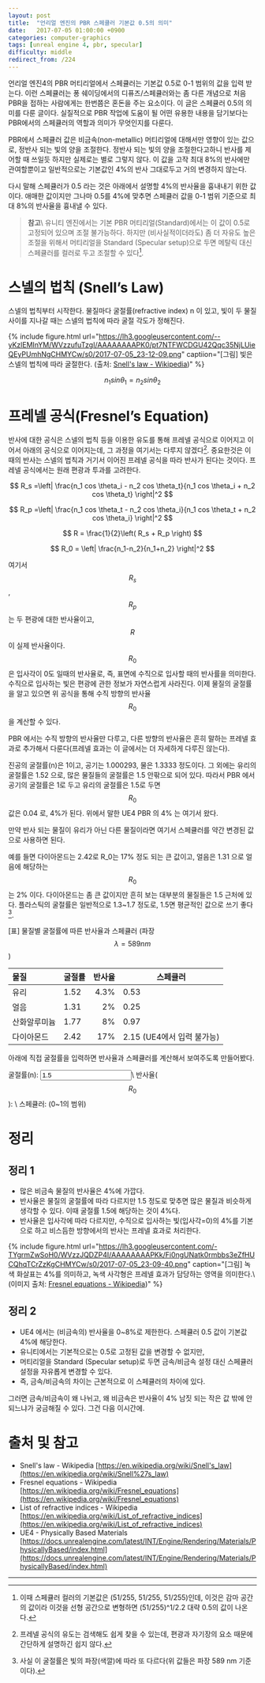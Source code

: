 ```yaml
---
layout: post
title:  "언리얼 엔진의 PBR 스페큘러 기본값 0.5의 의미"
date:   2017-07-05 01:00:00 +0900
categories: computer-graphics
tags: [unreal engine 4, pbr, specular]
difficulty: middle
redirect_from: /224
---
```

언리얼 엔진4의 PBR 머티리얼에서 스페큘러는 기본값 0.5로 0-1 범위의 값을 입력 받는다. 이런 스페큘러는 퐁 쉐이딩에서의 디퓨즈/스페큘러와는 좀 다른 개념으로 처음 PBR을 접하는 사람에게는 한번쯤은 혼돈을 주는 요소이다. 이 글은 스페큘러 0.5의 의미를 다룬 글이다. 실질적으로 PBR 작업에 도움이 될 어떤 유용한 내용을 담기보다는 PBR에서의 스페큘러의 역할과 의미가 무엇인지를 다룬다.

PBR에서 스페큘러 값은 비금속(non-metallic) 머티리얼에 대해서만 영향이 있는 값으로, 정반사 되는 빛의 양을 조절한다. 정반사 되는 빛의 양을 조절한다고하니 반사를 제어할 때 쓰일듯 하지만 실제로는 별로 그렇지 않다. 이 값을 고작 최대 8%의 반사에만 관여할뿐이고 일반적으로는 기본값인 4%의 반사 그대로두고 거의 변경하지 않는다.

다시 말해 스페큘러가 0.5 라는 것은 아래에서 설명할 4%의 반사율을 흉내내기 위한 값이다. 애매한 값이지만 그나마 0.5를 4%에 맞추면 스페큘러 값을 0-1 범위 기준으로 최대 8%의 반사율을 흉내낼 수 있다.

> **참고**\\
> 유니티 엔진에서는 기본 PBR 머티리얼(Standard)에서는 이 값이 0.5로 고정되어 있으며 조절 불가능하다. 하지만 (비사실적이더라도) 좀 더 자유도 높은 조절을 위해서 머티리얼을 Standard (Specular setup)으로 두면 메탈릭 대신 스페큘러를 컬러로 두고 조절할 수 있다[^1].

# 스넬의 법칙 (Snell’s Law)

스넬의 법칙부터 시작한다. 물질마다 굴절률(refractive index) n 이 있고, 빛이 두 물질 사이를 지나갈 때는 스넬의 법칙에 따라 굴절 각도가 정해진다.

{% include figure.html url="https://lh3.googleusercontent.com/--yKzlEMInYM/WVzzufuTzgI/AAAAAAAAPK0/pt7NTFWCDGU42Qqc35NjLUieQEyPUmhNgCHMYCw/s0/2017-07-05_23-12-09.png" captiion="[그림] 빛은 스넬의 법칙에 따라 굴절한다. (출처: [Snell's law - Wikipedia](https://en.wikipedia.org/wiki/Snell%27s_law))" %}

$$ n_1 sin \theta_1 = n_2 sin \theta_2 $$

# 프레넬 공식(Fresnel’s Equation)

반사에 대한 공식은 스넬의 법칙 등을 이용한 유도를 통해 프레넬 공식으로 이어지고 이어서 아래의 공식으로 이어지는데, 그 과정을 여기서는 다루지 않겠다[^2]. 중요한것은 이때의 반사는 스넬의 법칙과 거기서 이어진 프레넬 공식을 따라 반사가 된다는 것이다. 프레넬 공식에서는 원래 편광과 투과를 고려한다.

$$ R_s =\left| \frac{n_1 cos \theta_i - n_2 cos \theta_t}{n_1 cos \theta_i + n_2 cos \theta_t} \right|^2 $$

$$ R_p =\left| \frac{n_1 cos \theta_t - n_2 cos \theta_i}{n_1 cos \theta_t + n_2 cos \theta_i} \right|^2 $$

$$ R = \frac{1}{2}\left( R_s + R_p \right) $$

$$ R_0 = \left| \frac{n_1-n_2}{n_1+n_2} \right|^2 $$

여기서 $$ R_s $$, $$ R_p $$ 는 두 편광에 대한 반사율이고, $$ R $$이 실제 반사율이다. $$ R_0 $$ 은 입사각이 0도 일때의 반사율로, 즉, 표면에 수직으로 입사할 때의 반사률을 의미한다. 수직으로 입사하는 빛은 편광에 관한 정보가 자연스럽게 사라진다. 이제 물질의 굴절률을 알고 있으면 위 공식을 통해 수직 방향의 반사율 $$ R_0 $$을 계산할 수 있다.

PBR 에서는 수직 방향의 반사율만 다루고, 다른 방향의 반사율은 흔히 말하는 프레넬 효과로 추가해서 다룬다(프레넬 효과는 이 글에서는 더 자세하게 다루진 않는다).

진공의 굴절률(n)은 1이고, 공기는 1.000293, 물은 1.3333 정도이다. 그 외에는 유리의 굴절률은 1.52 으로, 많은 물질들의 굴절률은 1.5 안팎으로 되어 있다. 따라서 PBR 에서 공기의 굴절률은 1로 두고 유리의 굴절률은 1.5로 두면 $$ R_0 $$ 값은 0.04 로, 4%가 된다. 위에서 말한 UE4 PBR 의 4% 는 여기서 왔다.

만약 반사 되는 물질이 유리가 아닌 다른 물질이라면 여기서 스페큘러를 약간 변경된 값으로 사용하면 된다.

예를 들면 다이아몬드는 2.42로 R_0는 17% 정도 되는 큰 값이고, 얼음은 1.31 으로 얼음에 해당하는 $$R_0$$ 는 2% 이다. 다이아몬드는 좀 큰 값이지만 흔히 보는 대부분의 물질들은 1.5 근처에 있다. 플라스틱의 굴절률은 일반적으로 1.3~1.7 정도로, 1.5면 평균적인 값으로 쓰기 좋다[^3].

[표] 물질별 굴절률에 따른 반사율과 스페큘러 (파장 $$ \lambda=589 nm $$)

| 물질 | 굴절률 | 반사율 | 스페큘러 |
|:----|----|----:|---|
| 유리 | 1.52 | 4.3% | 0.53 |
| 얼음 | 1.31 | 2% | 0.25 |
| 산화알루미늄 | 1.77 | 8% | 0.97 |
| 다이아몬드 | 2.42 | 17% | 2.15 (UE4에서 입력 불가능) |

아래에 직접 굴절률을 입력하면 반사율과 스페큘러를 계산해서 보여주도록 만들어봤다.

굴절률(n): <input type="text" value="1.5" id="ri"/>\\
반사율($$R_0$$): <a id="reflectance"></a>\\
스페큘러: <a id="specular"></a> (0~1의 범위)

<script>
function updateReflectance() {
	var reflectance;
	var specular;
	try {
		var n = parseFloat( document.getElementById("ri").value );
		reflectance =((1-n) * (1-n)/(1+n)/(1+n));
		specular = reflectance / 0.08;
		reflectance = Math.round(reflectance * 100);
		specular = Math.round(specular * 100)/100.0;
	}
	catch( e ) {
		reflectance = "";
		specular = "";
	}
	document.getElementById("reflectance").innerHTML = reflectance;
	document.getElementById("specular").innerHTML = specular;
}
document.getElementById("ri").addEventListener("change", updateReflectance );
document.getElementById("ri").addEventListener("keyup", updateReflectance );
updateReflectance();
</script>

# 정리

## 정리 1

* 많은 비금속 물질의 반사율은 4%에 가깝다.
* 반사율은 물질의 굴절률에 따라 다르지만 1.5 정도로 맞추면 많은 물질과 비슷하게 생각할 수 있다. 이때 굴절률 1.5에 해당하는 것이 4%다.
* 반사율은 입사각에 따라 다르지만, 수직으로 입사하는 빛(입사각=0)의 4%를 기본으로 하고 비스듬한 방향에서의 반사는 프레넬 효과로 처리한다.

{% include figure.html url="https://lh3.googleusercontent.com/-TYgrmZwSoH0/WVzzJQDZP4I/AAAAAAAAPKk/Fi0ngUNatk0rmbbs3eZfHUCQhqTCrZzKgCHMYCw/s0/2017-07-05_23-09-40.png" caption="[그림] 녹색 화살표는 4%를 의미하고, 녹색 사각형은 프레넬 효과가 담당하는 영역을 의미한다.\\
(이미지 출처: [Fresnel equations - Wikipedia](https://en.wikipedia.org/wiki/Fresnel_equations))" %}

## 정리 2

* UE4 에서는 (비금속의) 반사율을 0~8%로 제한한다. 스페큘러 0.5 값이 기본값 4%에 해당한다.
* 유니티에서는 기본적으로는 0.5로 고정된 값을 변경할 수 없지만, 
* 머티리얼을 Standard (Specular setup)로 두면 금속/비금속 설정 대신 스페큘러 설정을 자유롭게 변경할 수 있다.
* 즉, 금속/비금속의 차이는 근본적으로 이 스페큘러의 차이에 있다.

그러면 금속/비금속이 왜 나뉘고, 왜 비금속은 반사율이 4% 남짓 되는 작은 값 밖에 안되느냐가 궁금해질 수 있다. 그건 다음 이시간에.

# 출처 및 참고

* Snell's law - Wikipedia [https://en.wikipedia.org/wiki/Snell's_law](https://en.wikipedia.org/wiki/Snell%27s_law)
* Fresnel equations - Wikipedia [https://en.wikipedia.org/wiki/Fresnel_equations](https://en.wikipedia.org/wiki/Fresnel_equations)
* List of refractive indices - Wikipedia [https://en.wikipedia.org/wiki/List_of_refractive_indices](https://en.wikipedia.org/wiki/List_of_refractive_indices)
* UE4 - Physically Based Materials [https://docs.unrealengine.com/latest/INT/Engine/Rendering/Materials/PhysicallyBased/index.html](https://docs.unrealengine.com/latest/INT/Engine/Rendering/Materials/PhysicallyBased/index.html)

---

[^1]: 이때 스페큘러 컬러의 기본값은 (51/255, 51/255, 51/255)인데, 이것은 감마 공간의 값이라 이것을 선형 공간으로 변형하면 (51/255)^1/2.2 대략 0.5의 값이 나온다.
[^2]: 프레넬 공식의 유도는 검색해도 쉽게 찾을 수 있는데, 편광과 자기장의 요소 때문에 간단하게 설명하긴 쉽지 않다.
[^3]: 사실 이 굴절률은 빛의 파장(색깔)에 따라 또 다르다(위 값들은 파장 589 nm 기준이다).